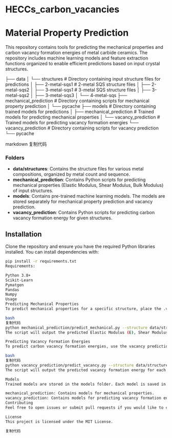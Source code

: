 # HECCs_carbon_vacancies
# Material Property Prediction

This repository contains tools for predicting the mechanical properties and carbon vacancy formation energies of metal carbide ceramics. The repository includes machine learning models and feature extraction functions organized to enable efficient predictions based on input crystal structures.

├── data │ └── structures # Directory containing input structure files for predictions │ ├── 2-metal-sqs1 # 2-metal SQS structure files │ ├── 2-metal-sqs2 │ ├── 3-metal-sqs1 # 3-metal SQS structure files │ ├── 3-metal-sqs2 │ ├── 3-metal-sqs3 │ └── 4-metal-sqs ├── mechanical_prediction # Directory containing scripts for mechanical property prediction │ └── pycache ├── models # Directory containing trained models for predictions │ ├── mechanical_prediction # Trained models for predicting mechanical properties │ └── vacancy_prediction # Trained models for predicting vacancy formation energies └── vacancy_prediction # Directory containing scripts for vacancy prediction └── pycache

markdown
复制代码

### Folders

- **data/structures**: Contains the structure files for various metal compositions, organized by metal count and sequence.
- **mechanical_prediction**: Contains Python scripts for predicting mechanical properties (Elastic Modulus, Shear Modulus, Bulk Modulus) of input structures.
- **models**: Contains pre-trained machine learning models. The models are stored separately for mechanical property prediction and vacancy prediction.
- **vacancy_prediction**: Contains Python scripts for predicting carbon vacancy formation energy for given structures.

## Installation

Clone the repository and ensure you have the required Python libraries installed. You can install dependencies with:

```bash
pip install -r requirements.txt
Requirements:

Python 3.8+
Scikit-Learn
Pymatgen
Pandas
Numpy
Usage
Predicting Mechanical Properties
To predict mechanical properties for a specific structure, place the .vasp file in the appropriate folder within data/structures, then run the mechanical prediction script as follows:

bash
复制代码
python mechanical_prediction/predict_mechanical.py --structure data/structures/3-metal-sqs1/POSCAR.vasp
The script will output the predicted Elastic Modulus (E), Shear Modulus (G), and Bulk Modulus (B) for each carbon atom site in the given structure.

Predicting Vacancy Formation Energies
To predict carbon vacancy formation energies, use the vacancy prediction script as follows:

bash
复制代码
python vacancy_prediction/predict_vacancy.py --structure data/structures/3-metal-sqs1/POSCAR.vasp
The script will output the predicted vacancy formation energy for each carbon atom site.

Models
Trained models are stored in the models folder. Each model is saved in .pkl format and can be loaded directly for predictions:

mechanical_prediction: Contains models for mechanical properties.
vacancy_prediction: Contains models for predicting vacancy formation energy.
Contributing
Feel free to open issues or submit pull requests if you would like to contribute to the project.

License
This project is licensed under the MIT License.

复制代码






